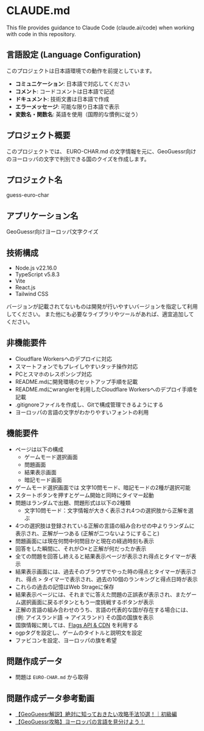 # CLAUDE.md

This file provides guidance to Claude Code (claude.ai/code) when working with code in this repository.

## 言語設定 (Language Configuration)

このプロジェクトは日本語環境での動作を前提としています。

- **コミュニケーション**: 日本語で対応してください
- **コメント**: コードコメントは日本語で記述
- **ドキュメント**: 技術文書は日本語で作成
- **エラーメッセージ**: 可能な限り日本語で表示
- **変数名・関数名**: 英語を使用（国際的な慣例に従う）

## プロジェクト概要
このプロジェクトでは、 EURO-CHAR.md の文字情報を元に、GeoGuessr向けのヨーロッパの文字で判別できる国のクイズを作成します。

## プロジェクト名
guess-euro-char

## アプリケーション名
GeoGuessr向けヨーロッパ文字クイズ

## 技術構成

- Node.js v22.16.0
- TypeScript v5.8.3
- Vite
- React.js
- Tailwind CSS

バージョンが記載されてないものは開発が行いやすいバージョンを指定して利用してください。
また他にも必要なライブラリやツールがあれば、適宜追加してください。

## 非機能要件

- Cloudflare Workersへのデプロイに対応
- スマートフォンでもプレイしやすいタッチ操作対応
- PCとスマホのレスポンシブ対応
- README.mdに開発環境のセットアップ手順を記載
- README.mdにwranglerを利用したCloudflare Workersへのデプロイ手順を記載
- .gitignoreファイルを作成し、Gitで構成管理できるようにする
- ヨーロッパの言語の文字がわかりやすいフォントの利用

## 機能要件

- ページは以下の構成
  - ゲームモード選択画面
  - 問題画面
  - 結果表示画面
  - 暗記モード画面
- ゲームモード選択画面では 文字10問モード、暗記モードの2種が選択可能
- スタートボタンを押すとゲーム開始と同時にタイマー起動
- 問題はランダムで出題、問題形式は以下の2種類
  - 文字10問モード：文字情報が大きく表示され4つの選択肢から正解を選ぶ
- 4つの選択肢は登録されている正解の言語の組み合わせの中よりランダムに表示され、正解が一つある (正解が二つないようにすること)
- 問題画面には現在何問中何問目かと現在の経過時刻も表示
- 回答をした瞬間に、それが○×と正解が何だったか表示
- 全ての問題を回答し終えると結果表示ページが表示され得点とタイマーが表示
- 結果表示画面には、過去そのブラウザでやった時の得点とタイマーが表示され、得点 > タイマーで表示され、過去の10個のランキングと得点日時が表示
- これらの過去の記憶はWeb Strageに保存
- 結果表示ページには、それまでに答えた問題の正誤表が表示され、またゲーム選択画面に戻るボタンともう一度挑戦するボタンが表示
- 正解の言語の組み合わせのうち、言語の代表的な国が存在する場合には、 (例: アイスランド語 → アイスランド) その国の国旗を表示
- 国旗情報に関しては、[Flags API & CDN](https://flagcdn.com/) を利用する
- ogpタグを設定し、ゲームのタイトルと説明文を設定
- ファビコンを設定、ヨーロッパの旗を希望

## 問題作成データ
- 問題は `EURO-CHAR.md` から取得

## 問題作成データ参考動画
- [【GeoGueesr解説】絶対に知っておきたい攻略手法10選！｜初級編](https://www.youtube.com/watch?v=_EEJI0il6mY&t=977s)
- [【GeoGuessr攻略】ヨーロッパの言語を見分けよう！](https://www.youtube.com/watch?v=vAyrDesxYlo)

